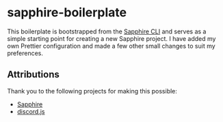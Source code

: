 # sapphire-boilerplate

This boilerplate is bootstrapped from the [Sapphire CLI](https://sapphirejs.dev/docs/Guide/CLI/introduction) and serves as a simple starting point for creating a new Sapphire project. I have added my own Prettier configuration and made a few other small changes to suit my preferences.

## Attributions

Thank you to the following projects for making this possible:

- [Sapphire](https://sapphirejs.dev/)
- [discord.js](https://discord.js.org/)
